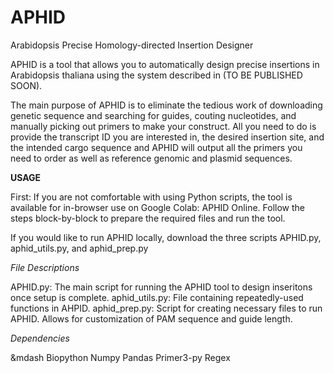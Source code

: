# APHID
Arabidopsis Precise Homology-directed Insertion Designer

APHID is a tool that allows you to automatically design precise insertions in Arabidopsis thaliana using the system described in (TO BE PUBLISHED SOON).

The main purpose of APHID is to eliminate the tedious work of downloading genetic sequence and searching for guides, couting nucleotides, and manually picking out primers to make your construct. All you need to do is provide the transcript ID you are interested in, the desired insertion site, and the intended cargo sequence and APHID will output all the primers you need to order as well as reference genomic and plasmid sequences.

**USAGE**

First: If you are not comfortable with using Python scripts, the tool is available for in-browser use on Google Colab: APHID Online.
Follow the steps block-by-block to prepare the required files and run the tool.

If you would like to run APHID locally, download the three scripts APHID.py, aphid_utils.py, and aphid_prep.py

_File Descriptions_

APHID.py: The main script for running the APHID tool to design inseritons once setup is complete.
aphid_utils.py: File containing repeatedly-used functions in AHPID.
aphid_prep.py: Script for creating necessary files to run APHID. Allows for customization of PAM sequence and guide length.

_Dependencies_

&mdash Biopython
Numpy
Pandas
Primer3-py
Regex

